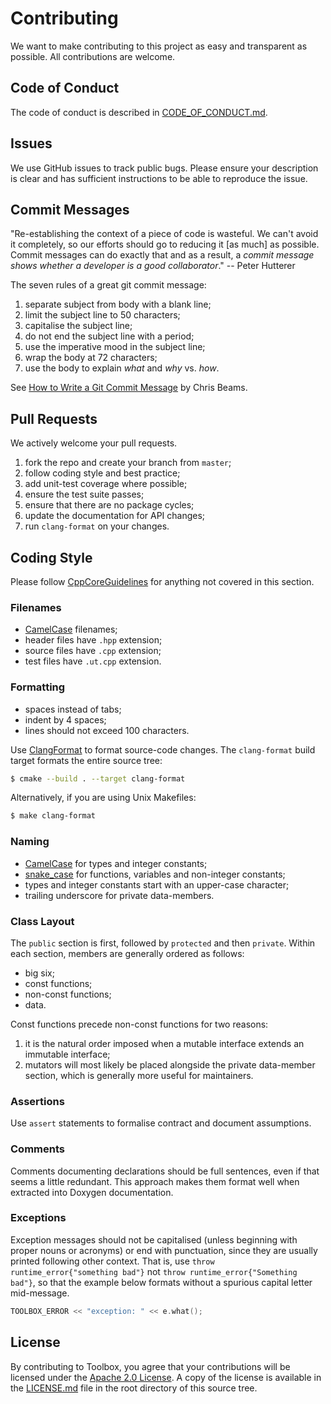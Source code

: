 # Contributing

We want to make contributing to this project as easy and transparent as possible. All contributions
are welcome.

## Code of Conduct

The code of conduct is described in [CODE_OF_CONDUCT.md](CODE_OF_CONDUCT.md).

## Issues

We use GitHub issues to track public bugs. Please ensure your description is clear and has
sufficient instructions to be able to reproduce the issue.

## Commit Messages

"Re-establishing the context of a piece of code is wasteful. We can't avoid it completely, so our
efforts should go to reducing it \[as much\] as possible. Commit messages can do exactly that and as
a result, a *commit message shows whether a developer is a good collaborator*." -- Peter Hutterer

The seven rules of a great git commit message:

1. separate subject from body with a blank line;
2. limit the subject line to 50 characters;
3. capitalise the subject line;
4. do not end the subject line with a period;
5. use the imperative mood in the subject line;
6. wrap the body at 72 characters;
7. use the body to explain _what_ and _why_ vs. _how_.

See [How to Write a Git Commit Message](http://chris.beams.io/posts/git-commit/) by Chris Beams.

## Pull Requests

We actively welcome your pull requests.

1. fork the repo and create your branch from `master`;
2. follow coding style and best practice;
3. add unit-test coverage where possible;
4. ensure the test suite passes;
5. ensure that there are no package cycles;
6. update the documentation for API changes;
7. run `clang-format` on your changes.

## Coding Style

Please follow [CppCoreGuidelines](https://github.com/isocpp/CppCoreGuidelines) for anything not
covered in this section.

### Filenames

- [CamelCase](https://en.wikipedia.org/wiki/CamelCase) filenames;
- header files have `.hpp` extension;
- source files have `.cpp` extension;
- test files have `.ut.cpp` extension.

### Formatting

- spaces instead of tabs;
- indent by 4 spaces;
- lines should not exceed 100 characters.

Use [ClangFormat](http://clang.llvm.org/docs/ClangFormat.html) to format source-code changes.
The `clang-format` build target formats the entire source tree:

```bash
$ cmake --build . --target clang-format
```

Alternatively, if you are using Unix Makefiles:

```bash
$ make clang-format
```

### Naming

- [CamelCase](https://en.wikipedia.org/wiki/CamelCase) for types and integer constants;
- [snake\_case](https://en.wikipedia.org/wiki/Snake_case) for functions, variables and non-integer
  constants;
- types and integer constants start with an upper-case character;
- trailing underscore for private data-members.

### Class Layout

The `public` section is first, followed by `protected` and then `private`. Within each section,
members are generally ordered as follows:

- big six;
- const functions;
- non-const functions;
- data.

Const functions precede non-const functions for two reasons:

1. it is the natural order imposed when a mutable interface extends an immutable interface;
2. mutators will most likely be placed alongside the private data-member section, which is generally
   more useful for maintainers.

### Assertions

Use `assert` statements to formalise contract and document assumptions.

### Comments

Comments documenting declarations should be full sentences, even if that seems a little redundant.
This approach makes them format well when extracted into Doxygen documentation.

### Exceptions

Exception messages should not be capitalised (unless beginning with proper nouns or acronyms) or end
with punctuation, since they are usually printed following other context. That is, use `throw
runtime_error{"something bad"}` not `throw runtime_error{"Something bad"}`, so that the example
below formats without a spurious capital letter mid-message.

```c++
TOOLBOX_ERROR << "exception: " << e.what();
```

## License

By contributing to Toolbox, you agree that your contributions will be licensed under the [Apache 2.0
License](https://www.apache.org/licenses/LICENSE-2.0). A copy of the license is available in the
[LICENSE.md](LICENSE.md) file in the root directory of this source tree.
